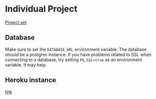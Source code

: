 # Individual Project

[Project set](https://cuboulder-csci-3308.herokuapp.com/spzuJvxPCx/ipB)
## Database

Make sure to set the `DATABASE_URL` environment variable.
The database should be a postgres instance. If you have
problems related to SSL when connecting to a database,
try setting `PG_SSL=true` as an environment variable.
It may help.

## Heroku instance

[link](https://arcane-wildwood-87963.herokuapp.com/)
